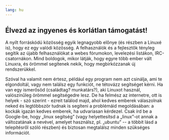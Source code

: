 ```yaml
---
lang: hu
---
```





<h2>Élvezd az ingyenes és korlátlan támogatást!</h2>

A nyílt forráskódú közösség egyik legnagyobb előnye (és részben a Linuxé is), hogy ez egy valódi közösség. A felhasználók és a fejlesztők tényleg segítik az újabb felhasználókat a webes fórumokon, levelezési listákon, IRC-csatornákon. Mind boldogok, mikor látják, hogy egyre több ember vált Linuxra, és örömmel segítenek nekik, hogy megbirkózzanak új rendszerükkel.

Szóval ha valamit nem értesz, például egy program nem azt csinálja, ami te elgondoltál, vagy nem találsz egy funkciót, ne tétovázz segítséget kérni. Ha van egy ismerősöd (családtag? munkatárs?), aki Linuxot használ, valószínűleg örömmel segítségedre lesz. De ha felmész az internetre, ott is helyek - szó szerint - ezreit találod majd, ahol kedves emberek válaszolnak neked és legtöbbször tudnak is segíteni a problémáid megoldásában: a kockák igazán kedves emberek, ha udvariasan kérdezel. Csak írd be a Google-be, hogy „linux segítség” (vagy helyettesítsd a „linux”-ot annak a változatának a nevével, amelyet használsz, pl. „ubuntu” -- a többit lásd a telepítésről szóló részben) és biztosan megtalálsz minden szükséges információt.




